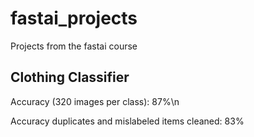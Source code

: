 # fastai_projects
Projects from the fastai course


## Clothing Classifier
Accuracy (320 images per class): 87%\n

Accuracy duplicates and mislabeled items cleaned: 83%
